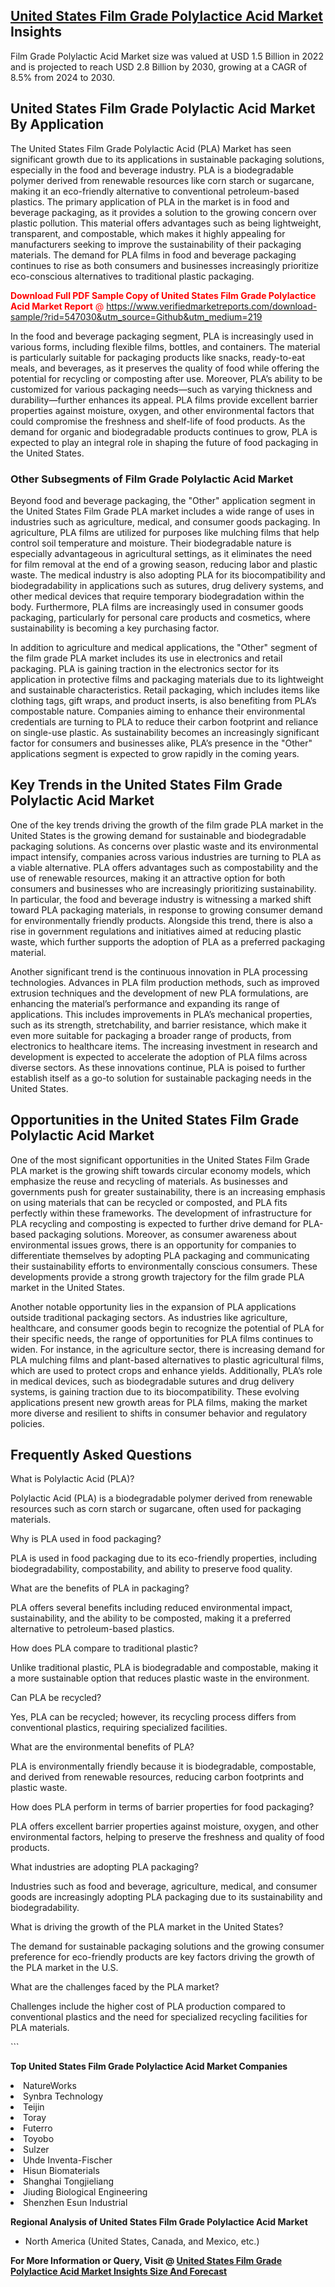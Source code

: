 <h2><a href="https://www.verifiedmarketreports.com/download-sample/?rid=547030&amp;utm_source=Github&amp;utm_medium=219" target="_blank">United States Film Grade Polylactice Acid Market</a> Insights</h2><p>Film Grade Polylactic Acid Market size was valued at USD 1.5 Billion in 2022 and is projected to reach USD 2.8 Billion by 2030, growing at a CAGR of 8.5% from 2024 to 2030.</p><p> <h2>United States Film Grade Polylactic Acid Market By Application</h2> <p>The United States Film Grade Polylactic Acid (PLA) Market has seen significant growth due to its applications in sustainable packaging solutions, especially in the food and beverage industry. PLA is a biodegradable polymer derived from renewable resources like corn starch or sugarcane, making it an eco-friendly alternative to conventional petroleum-based plastics. The primary application of PLA in the market is in food and beverage packaging, as it provides a solution to the growing concern over plastic pollution. This material offers advantages such as being lightweight, transparent, and compostable, which makes it highly appealing for manufacturers seeking to improve the sustainability of their packaging materials. The demand for PLA films in food and beverage packaging continues to rise as both consumers and businesses increasingly prioritize eco-conscious alternatives to traditional plastic packaging. <p><span class=""><span style="color: #ff0000;"><strong>Download Full PDF Sample Copy of United States Film Grade Polylactice Acid Market Report</strong> @ </span><a href="https://www.verifiedmarketreports.com/download-sample/?rid=547030&amp;utm_source=Github&amp;utm_medium=219" target="_blank">https://www.verifiedmarketreports.com/download-sample/?rid=547030&amp;utm_source=Github&amp;utm_medium=219</a></span></p></p> <p>In the food and beverage packaging segment, PLA is increasingly used in various forms, including flexible films, bottles, and containers. The material is particularly suitable for packaging products like snacks, ready-to-eat meals, and beverages, as it preserves the quality of food while offering the potential for recycling or composting after use. Moreover, PLA’s ability to be customized for various packaging needs—such as varying thickness and durability—further enhances its appeal. PLA films provide excellent barrier properties against moisture, oxygen, and other environmental factors that could compromise the freshness and shelf-life of food products. As the demand for organic and biodegradable products continues to grow, PLA is expected to play an integral role in shaping the future of food packaging in the United States. <h3>Other Subsegments of Film Grade Polylactic Acid Market</h3> <p>Beyond food and beverage packaging, the "Other" application segment in the United States Film Grade PLA market includes a wide range of uses in industries such as agriculture, medical, and consumer goods packaging. In agriculture, PLA films are utilized for purposes like mulching films that help control soil temperature and moisture. Their biodegradable nature is especially advantageous in agricultural settings, as it eliminates the need for film removal at the end of a growing season, reducing labor and plastic waste. The medical industry is also adopting PLA for its biocompatibility and biodegradability in applications such as sutures, drug delivery systems, and other medical devices that require temporary biodegradation within the body. Furthermore, PLA films are increasingly used in consumer goods packaging, particularly for personal care products and cosmetics, where sustainability is becoming a key purchasing factor. <p>In addition to agriculture and medical applications, the "Other" segment of the film grade PLA market includes its use in electronics and retail packaging. PLA is gaining traction in the electronics sector for its application in protective films and packaging materials due to its lightweight and sustainable characteristics. Retail packaging, which includes items like clothing tags, gift wraps, and product inserts, is also benefiting from PLA’s compostable nature. Companies aiming to enhance their environmental credentials are turning to PLA to reduce their carbon footprint and reliance on single-use plastic. As sustainability becomes an increasingly significant factor for consumers and businesses alike, PLA’s presence in the "Other" applications segment is expected to grow rapidly in the coming years. <h2>Key Trends in the United States Film Grade Polylactic Acid Market</h2> <p>One of the key trends driving the growth of the film grade PLA market in the United States is the growing demand for sustainable and biodegradable packaging solutions. As concerns over plastic waste and its environmental impact intensify, companies across various industries are turning to PLA as a viable alternative. PLA offers advantages such as compostability and the use of renewable resources, making it an attractive option for both consumers and businesses who are increasingly prioritizing sustainability. In particular, the food and beverage industry is witnessing a marked shift toward PLA packaging materials, in response to growing consumer demand for environmentally friendly products. Alongside this trend, there is also a rise in government regulations and initiatives aimed at reducing plastic waste, which further supports the adoption of PLA as a preferred packaging material. <p>Another significant trend is the continuous innovation in PLA processing technologies. Advances in PLA film production methods, such as improved extrusion techniques and the development of new PLA formulations, are enhancing the material’s performance and expanding its range of applications. This includes improvements in PLA’s mechanical properties, such as its strength, stretchability, and barrier resistance, which make it even more suitable for packaging a broader range of products, from electronics to healthcare items. The increasing investment in research and development is expected to accelerate the adoption of PLA films across diverse sectors. As these innovations continue, PLA is poised to further establish itself as a go-to solution for sustainable packaging needs in the United States. <h2>Opportunities in the United States Film Grade Polylactic Acid Market</h2> <p>One of the most significant opportunities in the United States Film Grade PLA market is the growing shift towards circular economy models, which emphasize the reuse and recycling of materials. As businesses and governments push for greater sustainability, there is an increasing emphasis on using materials that can be recycled or composted, and PLA fits perfectly within these frameworks. The development of infrastructure for PLA recycling and composting is expected to further drive demand for PLA-based packaging solutions. Moreover, as consumer awareness about environmental issues grows, there is an opportunity for companies to differentiate themselves by adopting PLA packaging and communicating their sustainability efforts to environmentally conscious consumers. These developments provide a strong growth trajectory for the film grade PLA market in the United States. <p>Another notable opportunity lies in the expansion of PLA applications outside traditional packaging sectors. As industries like agriculture, healthcare, and consumer goods begin to recognize the potential of PLA for their specific needs, the range of opportunities for PLA films continues to widen. For instance, in the agriculture sector, there is increasing demand for PLA mulching films and plant-based alternatives to plastic agricultural films, which are used to protect crops and enhance yields. Additionally, PLA’s role in medical devices, such as biodegradable sutures and drug delivery systems, is gaining traction due to its biocompatibility. These evolving applications present new growth areas for PLA films, making the market more diverse and resilient to shifts in consumer behavior and regulatory policies. <h2>Frequently Asked Questions</h2> <p>What is Polylactic Acid (PLA)?</p> <p>Polylactic Acid (PLA) is a biodegradable polymer derived from renewable resources such as corn starch or sugarcane, often used for packaging materials.</p> <p>Why is PLA used in food packaging?</p> <p>PLA is used in food packaging due to its eco-friendly properties, including biodegradability, compostability, and ability to preserve food quality.</p> <p>What are the benefits of PLA in packaging?</p> <p>PLA offers several benefits including reduced environmental impact, sustainability, and the ability to be composted, making it a preferred alternative to petroleum-based plastics.</p> <p>How does PLA compare to traditional plastic?</p> <p>Unlike traditional plastic, PLA is biodegradable and compostable, making it a more sustainable option that reduces plastic waste in the environment.</p> <p>Can PLA be recycled?</p> <p>Yes, PLA can be recycled; however, its recycling process differs from conventional plastics, requiring specialized facilities.</p> <p>What are the environmental benefits of PLA?</p> <p>PLA is environmentally friendly because it is biodegradable, compostable, and derived from renewable resources, reducing carbon footprints and plastic waste.</p> <p>How does PLA perform in terms of barrier properties for food packaging?</p> <p>PLA offers excellent barrier properties against moisture, oxygen, and other environmental factors, helping to preserve the freshness and quality of food products.</p> <p>What industries are adopting PLA packaging?</p> <p>Industries such as food and beverage, agriculture, medical, and consumer goods are increasingly adopting PLA packaging due to its sustainability and biodegradability.</p> <p>What is driving the growth of the PLA market in the United States?</p> <p>The demand for sustainable packaging solutions and the growing consumer preference for eco-friendly products are key factors driving the growth of the PLA market in the U.S.</p> <p>What are the challenges faced by the PLA market?</p> <p>Challenges include the higher cost of PLA production compared to conventional plastics and the need for specialized recycling facilities for PLA materials.</p> ```</p><p><strong>Top United States Film Grade Polylactice Acid Market Companies</strong></p><div data-test-id=""><p><li>NatureWorks</li><li> Synbra Technology</li><li> Teijin</li><li> Toray</li><li> Futerro</li><li> Toyobo</li><li> Sulzer</li><li> Uhde Inventa-Fischer</li><li> Hisun Biomaterials</li><li> Shanghai Tongjieliang</li><li> Jiuding Biological Engineering</li><li> Shenzhen Esun Industrial</li></p><div><strong>Regional Analysis of&nbsp;United States Film Grade Polylactice Acid Market</strong></div><ul><li dir="ltr"><p dir="ltr">North America&nbsp;(United States, Canada, and Mexico, etc.)</p></li></ul><p><strong>For More Information or Query, Visit @&nbsp;</strong><strong><a href="https://www.verifiedmarketreports.com/product/film-grade-polylactice-acid-market-size-and-forecast/?utm_source=Github&amp;utm_medium=219" target="_blank">United States Film Grade Polylactice Acid Market Insights Size And Forecast</a></strong></p></div>
